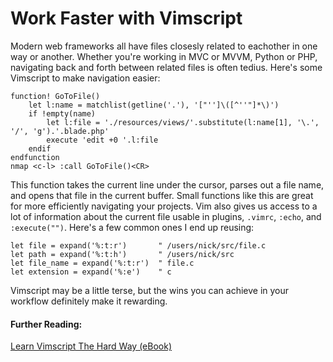 # Work Faster with Vimscript

Modern web frameworks all have files closesly related to eachother in one way or another. Whether you're working in MVC or MVVM, Python or PHP, navigating back and forth between related files is often tedius. Here's some Vimscript to make navigation easier:

```vimscript
function! GoToFile()
	let l:name = matchlist(getline('.'), '["'']\([^''"]*\)')
	if !empty(name)
		let l:file = './resources/views/'.substitute(l:name[1], '\.', '/', 'g').'.blade.php'
		execute 'edit +0 '.l:file
	endif
endfunction
nmap <c-l> :call GoToFile()<CR>
```

This function takes the current line under the cursor, parses out a file name, and opens that file in the current buffer. Small functions like this are great for more efficiently navigating your projects. Vim also gives us access to a lot of information about the current file usable in plugins, `.vimrc`, `:echo`, and `:execute("")`. Here's a few common ones I end up reusing: 

```vimscript
let file = expand('%:t:r')       " /users/nick/src/file.c
let path = expand('%:t:h')       " /users/nick/src
let file_name = expand('%:t:r')  " file.c
let extension = expand('%:e')    " c
```

Vimscript may be a little terse, but the wins you can achieve in your workflow definitely make it rewarding.

#### Further Reading:

[Learn Vimscript The Hard Way (eBook)](http://learnvimscriptthehardway.stevelosh.com/)
